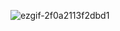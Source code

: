 ![ezgif-2f0a2113f2dbd1](https://github.com/user-attachments/assets/fa0d32a4-37e9-4cf1-9daa-d1f28fccd43b)
